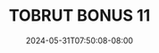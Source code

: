 --- 
title: "TOBRUT BONUS 11"
description: "  bokeh TOBRUT BONUS 11 instagram   new"
date: 2024-05-31T07:50:08-08:00
file_code: "0ucaxm4cxig8"
draft: false
cover: "ptcwzybi4okl0t15.jpg"
tags: ["TOBRUT", "BONUS", "bokep-indo", "bokep-viral", "bokep-ig"]
length: 250
fld_id: "1398219"
foldername: ".Hijab Zilla Torbut  16 Video"
categories: [".Hijab Zilla Torbut  16 Video"]
views: 219
---